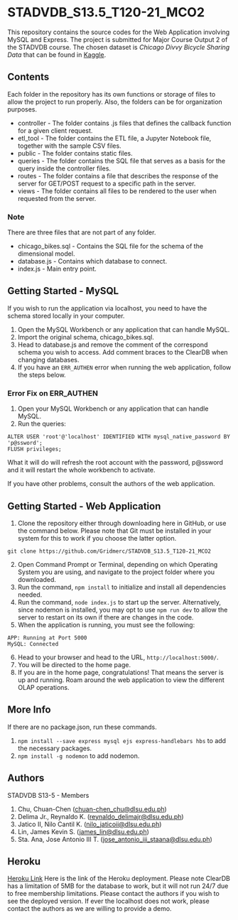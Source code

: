 # STADVDB_S13.5_T120-21_MCO2

This repository contains the source codes for the Web Application involving MySQL and Express. The project is submitted for Major Course Output 2 of the STADVDB course. The chosen dataset is *Chicago Divvy Bicycle Sharing Data* that can be found in [Kaggle](https://www.kaggle.com/yingwurenjian/chicago-divvy-bicycle-sharing-data).

## Contents

Each folder in the repository has its own functions or storage of files to allow the project to run properly. Also, the folders can be for organization purposes.

- controller - The folder contains .js files that defines the callback function for a given client request.
- etl_tool - The folder contains the ETL file, a Jupyter Notebook file, together with the sample CSV files.
- public - The folder contains static files.
- queries - The folder contains the SQL file that serves as a basis for the query inside the controller files.
- routes - The folder contains a file that describes the response of the server for GET/POST request to a specific path in the server.
- views - The folder contains all files to be rendered to the user when requested from the server.

### Note

There are three files that are not part of any folder.
- chicago_bikes.sql - Contains the SQL file for the schema of the dimensional model.
- database.js - Contains which database to connect.
- index.js - Main entry point.

## Getting Started - MySQL

If you wish to run the application via localhost, you need to have the schema stored locally in your computer.

1. Open the MySQL Workbench or any application that can handle MySQL.
2. Import the original schema, chicago_bikes.sql.
3. Head to database.js and remove the comment of the correspond schema you wish to access. Add comment braces to the ClearDB when changing databases.
4. If you have an `ERR_AUTHEN` error when running the web application, follow the steps below.

### Error Fix on ERR_AUTHEN

1. Open your MySQL Workbench or any application that can handle MySQL.
2. Run the queries:
```
ALTER USER 'root'@'localhost' IDENTIFIED WITH mysql_native_password BY 'p@ssword';
FLUSH privileges;
```
What it will do will refresh the root account with the password, p@ssword and it will restart the whole workbench to activate.

If you have other problems, consult the authors of the web application.

## Getting Started - Web Application

1. Clone the repository either through downloading here in GitHub, or use the command below. Please note that Git must be installed in your system for this to work if you choose the latter option.
```
git clone https://github.com/Gridmerc/STADVDB_S13.5_T120-21_MCO2
```

2. Open Command Prompt or Terminal, depending on which Operating System you are using, and navigate to the project folder where you downloaded.
3. Run the command, `npm install` to initialize and install all dependencies needed.
4. Run the command, `node index.js` to start up the server. Alternatively, since nodemon is installed, you may opt to use `npm run dev` to allow the server to restart on its own if there are changes in the code.
5. When the application is running, you must see the following:
```
APP: Running at Port 5000
MySQL: Connected
```
6. Head to your browser and head to the URL, `http://localhost:5000/`.
7. You will be directed to the home page.
8. If you are in the home page, congratulations! That means the server is up and running. Roam around the web application to view the different OLAP operations.

## More Info

If there are no package.json, run these commands.
1. `npm install --save express mysql ejs express-handlebars hbs` to add the necessary packages.
2. `npm install -g nodemon` to add nodemon.

## Authors

STADVDB S13-5 - Members
1. Chu, Chuan-Chen (chuan-chen_chu@dlsu.edu.ph)
2. Delima Jr., Reynaldo K. (reynaldo_delimajr@dlsu.edu.ph)
3. Jatico II, Nilo Cantil K. (nilo_jaticoii@dlsu.edu.ph)
4. Lin, James Kevin S. (james_lin@dlsu.edu.ph)
5. Sta. Ana, Jose Antonio III T. (jose_antonio_iii_staana@dlsu.edu.ph)

## Heroku
[Heroku Link](www.google.com)
Here is the link of the Heroku deployment. Please note ClearDB has a limitation of 5MB for the database to work, but it will not run 24/7 due to free membership limitations. Please contact the authors if you wish to see the deployed version. If ever the localhost does not work, please contact the authors as we are willing to provide a demo.